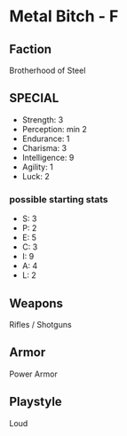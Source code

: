 # Metal Bitch - F

## Faction

Brotherhood of Steel

## SPECIAL

- Strength: 3
- Perception: min 2
- Endurance: 1
- Charisma: 3
- Intelligence: 9
- Agility: 1
- Luck: 2

### possible starting stats

- S: 3
- P: 2
- E: 5
- C: 3
- I: 9
- A: 4
- L: 2

## Weapons

Rifles / Shotguns

## Armor

Power Armor

## Playstyle

Loud
